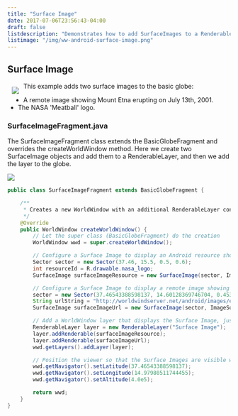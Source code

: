 ```yaml
---
title: "Surface Image"
date: 2017-07-06T23:56:43-04:00
draft: false
listdescription: "Demonstrates how to add SurfaceImages to a RenderableLayer."
listimage: "/img/ww-android-surface-image.png"
---
```


## Surface Image

<img src="/img/ww-android-surface-image.png" class="img-responsive" hspace="10" vspace="10" align="left">This example adds two surface images to the basic globe:

- A remote image showing Mount Etna erupting on July 13th, 2001.
- The NASA 'Meatball' logo.

### SurfaceImageFragment.java

The SurfaceImageFragment class extends the BasicGlobeFragment and overrides the createWorldWindow method. Here we create two SurfaceImage objects and add them to a RenderableLayer, and then we add the layer to the globe.

<img src="/img/ww-android-surface-image-classes.png" class="img-responsive center-block">

```java
public class SurfaceImageFragment extends BasicGlobeFragment {

    /**
     * Creates a new WorldWindow with an additional RenderableLayer containing two SurfaceImages.
     */
    @Override
    public WorldWindow createWorldWindow() {
        // Let the super class (BasicGlobeFragment) do the creation
        WorldWindow wwd = super.createWorldWindow();

        // Configure a Surface Image to display an Android resource showing the NASA logo.
        Sector sector = new Sector(37.46, 15.5, 0.5, 0.6);
        int resourceId = R.drawable.nasa_logo;
        SurfaceImage surfaceImageResource = new SurfaceImage(sector, ImageSource.fromResource(resourceId));

        // Configure a Surface Image to display a remote image showing Mount Etna erupting on July 13th, 2001.
        sector = new Sector(37.46543388598137, 14.60128369746704, 0.45360804083528, 0.75704283995502);
        String urlString = "http://worldwindserver.net/android/images/etna.jpg";
        SurfaceImage surfaceImageUrl = new SurfaceImage(sector, ImageSource.fromUrl(urlString));

        // Add a WorldWindow layer that displays the Surface Image, just before the Atmosphere layer.
        RenderableLayer layer = new RenderableLayer("Surface Image");
        layer.addRenderable(surfaceImageResource);
        layer.addRenderable(surfaceImageUrl);
        wwd.getLayers().addLayer(layer);

        // Position the viewer so that the Surface Images are visible when the activity is created.
        wwd.getNavigator().setLatitude(37.46543388598137);
        wwd.getNavigator().setLongitude(14.97980511744455);
        wwd.getNavigator().setAltitude(4.0e5);

        return wwd;
    }
}
```
